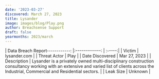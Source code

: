 ```yaml
---
date: '2023-03-27'
discovered: March 27, 2023
title: Lysander
image: images/blog/Play.png
author: Breachsense Support
draft: false
yearmonths: 2023/march
---
```


| Data Breach Report------------:     |:-------------:    | :-----:|
| Victim      | lysander.com      | 
| Threat Actor      | Play      | 
| Date Discovered      | Mar 27, 2023      | 
| Description      | Lysander is a privately owned multi-disciplinary construction consultancy working with an extensive and varied list of clients across the Industrial, Commercial and Residential sectors.      | 
| Leak Size      | Unknown      | 

